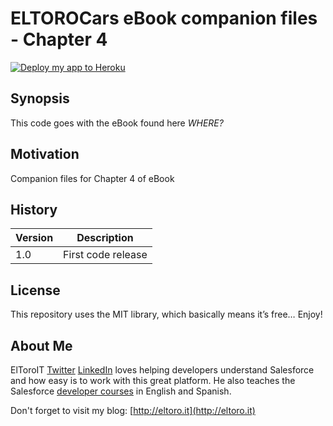 # ELTOROCars eBook companion files - Chapter 4

[![Deploy my app to Heroku](https://www.herokucdn.com/deploy/button.png)](https://heroku.com/deploy?template=https://github.com/eltoroit/ELTOROCars-CH04)
  
## Synopsis

This code goes with the eBook found here *WHERE?*

## Motivation

Companion files for Chapter 4 of eBook

## History

| Version | Description |
| --- | --- |
| 1.0 | First code release |

## License

This repository uses the MIT library, which basically means it’s free… Enjoy!

## About Me

ElToroIT [Twitter](https://twitter.com/ElToroIT) [LinkedIn](https://www.linkedin.com/in/eltoroit) loves helping developers understand Salesforce and how easy is to work with this great platform. He also teaches the Salesforce [developer courses](http://www.salesforce.com/services-training/training_certification/training-by-role.jsp) in English and Spanish.


Don't forget to visit my blog: [http://eltoro.it](http://eltoro.it) 
